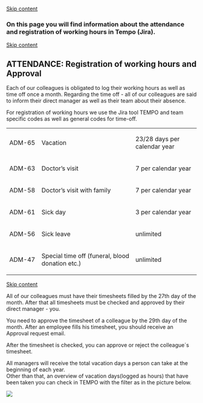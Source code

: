 [Skip content](chrome-extension://pcmpcfapbekmbjjkdalcgopdkipoggdi/#widget_43)

### **On this page you will find information about the attendance and registration of working hours in Tempo (Jira).**

[Skip content](chrome-extension://pcmpcfapbekmbjjkdalcgopdkipoggdi/#widget_5)

## **ATTENDANCE: Registration of working hours and Approval** 

Each of our colleagues is obligated to log their working hours as well as time off once a month. Regarding the time off - all of our colleagues are said to inform their direct manager as well as their team about their absence.

For registration of working hours we use the Jira tool TEMPO and team specific codes as well as general codes for time-off.

<table><colgroup><col width="93"><col width="307"><col width="200"></colgroup><tbody><tr><td><p><span>ADM-65</span></p></td><td><p><span>Vacation</span></p></td><td><p><span>23/28 days per calendar year</span></p></td></tr><tr><td><p><span>ADM-63</span></p></td><td><p><span>Doctor’s visit</span></p></td><td><p><span>7 per calendar year</span></p></td></tr><tr><td><p><span>ADM-58</span></p></td><td><p><span>Doctor’s visit with family</span></p></td><td><p><span>7 per calendar year</span></p></td></tr><tr><td><p><span>ADM-61</span></p></td><td><p><span>Sick day</span></p></td><td><p><span>3 per calendar year</span></p></td></tr><tr><td><p><span>ADM-56</span></p></td><td><p><span>Sick leave</span></p></td><td><p><span>unlimited</span></p></td></tr><tr><td><p><span>ADM-47</span></p></td><td><p><span>Special time off (funeral, blood donation etc.)</span></p></td><td><p><span>unlimited</span></p></td></tr></tbody></table>

[Skip content](chrome-extension://pcmpcfapbekmbjjkdalcgopdkipoggdi/#widget_6)

All of our colleagues must have their timesheets filled by the 27th day of the month. After that all timesheets must be checked and approved by their direct manager - you.  
  
You need to approve the timesheet of a colleague by the 29th day of the month. After an employee fills his timesheet, you should receive an Approval request email.

After the timesheet is checked, you can approve or reject the colleague´s timesheet.  
  
All managers will receive the total vacation days a person can take at the beginning of each year.  
Other than that, an overview of vacation days(logged as hours) that have been taken you can check in TEMPO with the filter as in the picture below.

![](chrome-extension://pcmpcfapbekmbjjkdalcgopdkipoggdi/api/images/image/62e6ad92-5f51-43de-9e72-dc24a3187392/md)